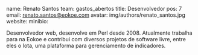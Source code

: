 name: Renato Santos
team: gastos_abertos
title: Desenvolvedor
pos: 7
email: renato.santos@eokoe.com
avatar: img/authors/renato_santos.jpg
website:
minibio:

Desenvolvedor web, desenvolve em Perl desde 2008. Atualmente trabalha para na Eokoe e contribui com diversos projetos de software livre, entre eles o Iota, uma plataforma para gerenciamento de indicadores.
